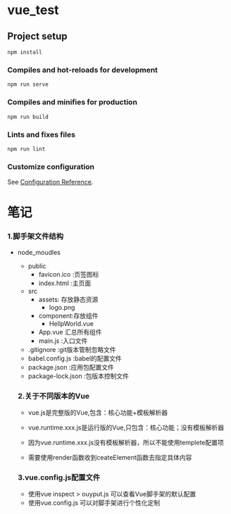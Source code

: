 # vue_test

## Project setup
```
npm install
```

### Compiles and hot-reloads for development
```
npm run serve
```

### Compiles and minifies for production
```
npm run build
```

### Lints and fixes files
```
npm run lint
```

### Customize configuration
See [Configuration Reference](https://cli.vuejs.org/config/).

# 笔记

### 1.脚手架文件结构

- node_moudles

  - public
    - favicon.ico :页签图标
    - index.html :主页面
  - src
    - assets: 存放静态资源
      - logo.png
    - component:存放组件
      - HellpWorld.vue
    - App.vue 汇总所有组件
    - main.js :入口文件
  - .gitignore :git版本管制忽略文件
  - babel.config.js :babel的配置文件
  - package.json :应用包配置文件
  - package-lock.json :包版本控制文件

  ### 2.关于不同版本的Vue

  - vue.js是完整版的Vue,包含：核心功能+模板解析器

  - vue.runtime.xxx.js是运行版的Vue,只包含：核心功能；没有模板解析器

  - 因为vue.runtime.xxx.js没有模板解析器，所以不能使用templete配置项

  - 需要使用render函数收到ceateElement函数去指定具体内容 

  
  ### 3.vue.config.js配置文件
  
  - 使用vue inspect > ouyput.js 可以查看Vue脚手架的默认配置
  - 使用vue.config.js 可以对脚手架进行个性化定制
